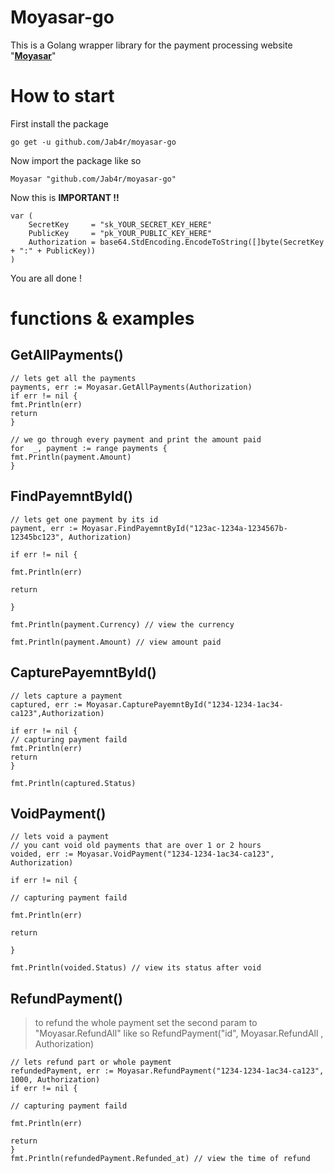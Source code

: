 # Moyasar-go 
This is a Golang wrapper library for the payment processing website "**[Moyasar](https://moyasar.com)**"
# How to start
First install the package
```
go get -u github.com/Jab4r/moyasar-go
``` 
Now import the package like so
```
Moyasar "github.com/Jab4r/moyasar-go"
```
Now this is **IMPORTANT !!**
```
var (
	SecretKey     = "sk_YOUR_SECRET_KEY_HERE"
	PublicKey     = "pk_YOUR_PUBLIC_KEY_HERE"
	Authorization = base64.StdEncoding.EncodeToString([]byte(SecretKey + ":" + PublicKey))
)
```

You are all done !

# functions & examples

## GetAllPayments()
```
// lets get all the payments
payments, err := Moyasar.GetAllPayments(Authorization)
if err != nil {
fmt.Println(err)
return
}

// we go through every payment and print the amount paid
for  _, payment := range payments {
fmt.Println(payment.Amount)
}
```
## FindPayemntById()
```
// lets get one payment by its id
payment, err := Moyasar.FindPayemntById("123ac-1234a-1234567b-12345bc123", Authorization)

if err != nil {

fmt.Println(err)

return

}

fmt.Println(payment.Currency) // view the currency

fmt.Println(payment.Amount) // view amount paid
```
## CapturePayemntById()
```
// lets capture a payment
captured, err := Moyasar.CapturePayemntById("1234-1234-1ac34-ca123",Authorization)

if err != nil {
// capturing payment faild
fmt.Println(err)
return
}

fmt.Println(captured.Status)
```

## VoidPayment()
```
// lets void a payment
// you cant void old payments that are over 1 or 2 hours
voided, err := Moyasar.VoidPayment("1234-1234-1ac34-ca123", Authorization)

if err != nil {

// capturing payment faild

fmt.Println(err)

return

}

fmt.Println(voided.Status) // view its status after void
```

## RefundPayment()
> to refund the whole payment set the second param to "Moyasar.RefundAll" like so RefundPayment("id", Moyasar.RefundAll ,  Authorization)
```
// lets refund part or whole payment
refundedPayment, err := Moyasar.RefundPayment("1234-1234-1ac34-ca123", 1000, Authorization)
if err != nil {

// capturing payment faild

fmt.Println(err)

return
}
fmt.Println(refundedPayment.Refunded_at) // view the time of refund
```

